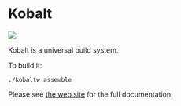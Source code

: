 # Kobalt

[<img src="https://teamcity.jetbrains.com/app/rest/builds/buildType:(id:OpenSourceProjects_Kobalt_Build)/statusIcon">](https://teamcity.jetbrains.com/project.html?projectId=OpenSourceProjects_Kobalt&tab=projectOverview)


Kobalt is a universal build system.
 
To build it:

```
./kobaltw assemble
```

Please see [the web site](http://beust.com/kobalt/) for the full documentation.

